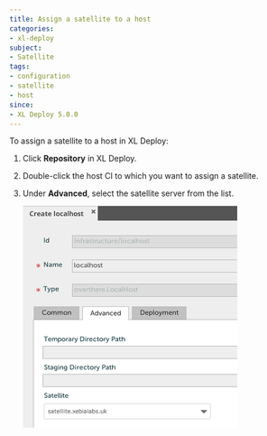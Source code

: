 ```yaml
---
title: Assign a satellite to a host
categories:
- xl-deploy
subject:
- Satellite
tags:
- configuration
- satellite
- host
since:
- XL Deploy 5.0.0
---
```


To assign a satellite to a host in XL Deploy:

1. Click **Repository** in XL Deploy.
2. Double-click the host CI to which you want to assign a satellite.
3. Under **Advanced**, select the satellite server from the list.

    ![image](images/attach-a-satellite.png)
